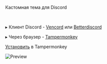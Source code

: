 
Кастомная тема для Discord

 

▸ Клиент Discord - <a href="https://vencord.dev/download/" target="_blank">Vencord</a> или <a href="https://betterdiscord.app/" target="_blank">Betterdiscord</a><br>

▸ Через браузер - <a href="https://www.tampermonkey.net/" target="_blank">Tampermonkey</a>

[Установить](https://raw.github.com/SKANDALlST/BlueVibe/edit/main/Blue%20Vibe-1.0.user.js) в Tampermonkey



![Preview](https://github.com/user-attachments/assets/bcd9647f-dea8-4cfd-97c2-8da6f8c5da3a)
